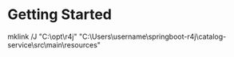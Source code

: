 # Getting Started
mklink /J "C:\opt\r4j" "C:\Users\username\springboot-r4j\catalog-service\src\main\resources"
